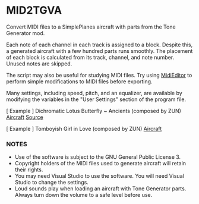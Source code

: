 # MID2TGVA
Convert MIDI files to a SimplePlanes aircraft with parts from the Tone Generator mod.

Each note of each channel in each track is assigned to a block. Despite this, a generated aircraft with a few hundred parts runs smoothly. The placement of each block is calculated from its track, channel, and note number. Unused notes are skipped.

The script may also be useful for studying MIDI files. Try using [MidiEditor](http://www.midieditor.org/index.php?category=intro) to perform simple modifications to MIDI files before exporting.

Many settings, including speed, pitch, and an equalizer, are available by modifying the variables in the "User Settings" section of the program file.

[ Example ] Dichromatic Lotus Butterfly ~ Ancients (composed by ZUN)
[Aircraft](https://www.simpleplanes.com/a/yd62Vc/ssg_18) [Source](http://www16.big.or.jp/~zun/html/music_old.html)

[ Example ] Tomboyish Girl in Love (composed by ZUN)
[Aircraft](https://www.simpleplanes.com/a/y2cEvK/th06_05)

### NOTES

- Use of the software is subject to the GNU General Public License 3.
- Copyright holders of the MIDI files used to generate aircraft will retain their rights.
- You may need Visual Studio to use the software. You will need Visual Studio to change the settings.
- Loud sounds play when loading an aircraft with Tone Generator parts. Always turn down the volume to a safe level before use.
